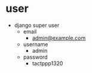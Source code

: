 # user
- django super user
  - email
    - admin@example.com
  - username
    - admin
  - password
    - tactppp1320
